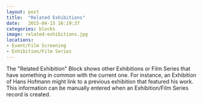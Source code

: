 ```yaml
---
layout: post
title:  "Related Exhibitions"
date:   2015-04-15 16:19:37
categories: blocks
image: related-exhibitions.jpg
locations:
- Event/Film Screening
- Exhibition/Film Series
---
```


The "Related Exhibition" Block shows other Exhibitions or Film Series that have something in common with the current one. For instance, an Exhibition of Hans Hofmann might link to a previous exhibition that featured his work. This information can be manually entered when an Exhibition/Film Series record is created.

